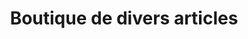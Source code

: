 ---
title: "Boutique de divers articles"
url: /nzerekore/boutique-de-divers-articles-12/
shop: Lebensmittel
---